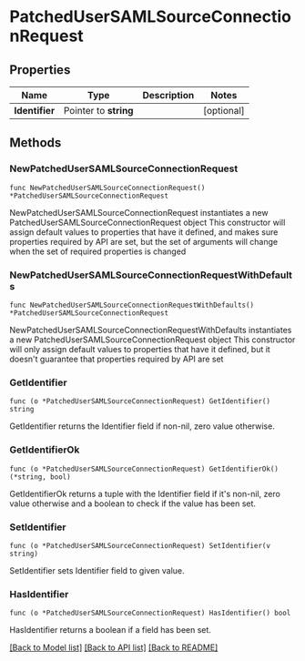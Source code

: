 # PatchedUserSAMLSourceConnectionRequest

## Properties

Name | Type | Description | Notes
------------ | ------------- | ------------- | -------------
**Identifier** | Pointer to **string** |  | [optional] 

## Methods

### NewPatchedUserSAMLSourceConnectionRequest

`func NewPatchedUserSAMLSourceConnectionRequest() *PatchedUserSAMLSourceConnectionRequest`

NewPatchedUserSAMLSourceConnectionRequest instantiates a new PatchedUserSAMLSourceConnectionRequest object
This constructor will assign default values to properties that have it defined,
and makes sure properties required by API are set, but the set of arguments
will change when the set of required properties is changed

### NewPatchedUserSAMLSourceConnectionRequestWithDefaults

`func NewPatchedUserSAMLSourceConnectionRequestWithDefaults() *PatchedUserSAMLSourceConnectionRequest`

NewPatchedUserSAMLSourceConnectionRequestWithDefaults instantiates a new PatchedUserSAMLSourceConnectionRequest object
This constructor will only assign default values to properties that have it defined,
but it doesn't guarantee that properties required by API are set

### GetIdentifier

`func (o *PatchedUserSAMLSourceConnectionRequest) GetIdentifier() string`

GetIdentifier returns the Identifier field if non-nil, zero value otherwise.

### GetIdentifierOk

`func (o *PatchedUserSAMLSourceConnectionRequest) GetIdentifierOk() (*string, bool)`

GetIdentifierOk returns a tuple with the Identifier field if it's non-nil, zero value otherwise
and a boolean to check if the value has been set.

### SetIdentifier

`func (o *PatchedUserSAMLSourceConnectionRequest) SetIdentifier(v string)`

SetIdentifier sets Identifier field to given value.

### HasIdentifier

`func (o *PatchedUserSAMLSourceConnectionRequest) HasIdentifier() bool`

HasIdentifier returns a boolean if a field has been set.


[[Back to Model list]](../README.md#documentation-for-models) [[Back to API list]](../README.md#documentation-for-api-endpoints) [[Back to README]](../README.md)


